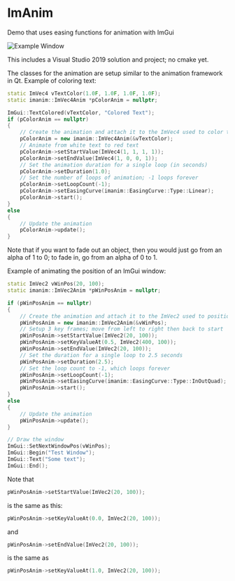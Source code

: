 # ImAnim
Demo that uses easing functions for animation with ImGui

![Example Window](https://github.com/cipperly/ImAnim/blob/main/doc/demo.gif)

This includes a Visual Studio 2019 solution and project; no cmake yet.

The classes for the animation are setup similar to the animation framework in Qt.  Example of coloring text:

```cpp
static ImVec4 vTextColor(1.0F, 1.0F, 1.0F, 1.0F);
static imanim::ImVec4Anim *pColorAnim = nullptr;

ImGui::TextColored(vTextColor, "Colored Text");
if (pColorAnim == nullptr)
{
    // Create the animation and attach it to the ImVec4 used to color the text
    pColorAnim = new imanim::ImVec4Anim(&vTextColor);
    // Animate from white text to red text
    pColorAnim->setStartValue(ImVec4(1, 1, 1, 1));
    pColorAnim->setEndValue(ImVec4(1, 0, 0, 1));
    // Set the animation duration for a single loop (in seconds)
    pColorAnim->setDuration(1.0);
    // Set the number of loops of animation; -1 loops forever
    pColorAnim->setLoopCount(-1);
    pColorAnim->setEasingCurve(imanim::EasingCurve::Type::Linear);
    pColorAnim->start();
}
else
{
    // Update the animation
    pColorAnim->update();
}
```

Note that if you want to fade out an object, then you would just go from an alpha of 1 to 0; to fade in, go from an alpha of 0 to 1.

Example of animating the position of an ImGui window:

```cpp
static ImVec2 vWinPos(20, 100);
static imanim::ImVec2Anim *pWinPosAnim = nullptr;

if (pWinPosAnim == nullptr)
{
    // Create the animation and attach it to the ImVec2 used to position the window
    pWinPosAnim = new imanim::ImVec2Anim(&vWinPos);
    // Setup 3 key frames; move from left to right then back to start
    pWinPosAnim->setStartValue(ImVec2(20, 100));
    pWinPosAnim->setKeyValueAt(0.5, ImVec2(400, 100));
    pWinPosAnim->setEndValue(ImVec2(20, 100));
    // Set the duration for a single loop to 2.5 seconds
    pWinPosAnim->setDuration(2.5);
    // Set the loop count to -1, which loops forever
    pWinPosAnim->setLoopCount(-1);
    pWinPosAnim->setEasingCurve(imanim::EasingCurve::Type::InOutQuad);
    pWinPosAnim->start();
}
else
{
    // Update the animation
    pWinPosAnim->update();
}

// Draw the window
ImGui::SetNextWindowPos(vWinPos);
ImGui::Begin("Test Window");
ImGui::Text("Some text");
ImGui::End();
```

Note that
```cpp
pWinPosAnim->setStartValue(ImVec2(20, 100));
```
is the same as this:
```cpp
pWinPosAnim->setKeyValueAt(0.0, ImVec2(20, 100));
```

and
```cpp
pWinPosAnim->setEndValue(ImVec2(20, 100));
```
is the same as
```cpp
pWinPosAnim->setKeyValueAt(1.0, ImVec2(20, 100));
```

